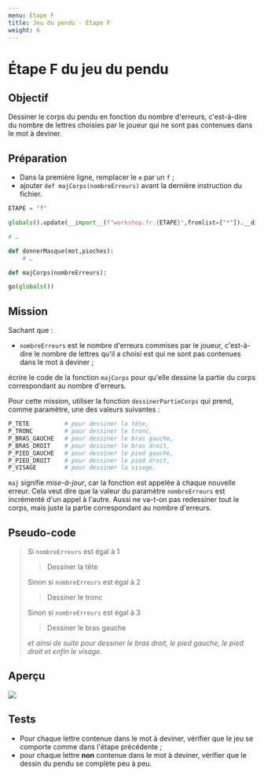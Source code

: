 ```yaml
---
menu: Étape F 
title: Jeu du pendu - Étape F 
weight: 6
---
```


# Étape F du jeu du pendu

## Objectif

Dessiner le corps du pendu en fonction du nombre d'erreurs, c'est-à-dire du nombre de lettres choisies par le joueur qui ne sont pas contenues dans le mot à deviner.

## Préparation

- Dans la première ligne, remplacer le `e` par un `f` ;
- ajouter `def majCorps(nombreErreurs)` avant la dernière instruction du fichier.

```python
ETAPE = "f"

globals().update(__import__(f"workshop.fr.{ETAPE}",fromlist=["*"]).__dict__)

# …

def donnerMasque(mot,pioches):
    # …

def majCorps(nombreErreurs):    

go(globals())
```

## Mission

Sachant que :

- `nombreErreurs` est le nombre d'erreurs commises par le joueur, c'est-à-dire le nombre de lettres qu'il a choisi est qui ne sont pas contenues dans le mot à deviner ;

écrire le code de la fonction `majCorps` pour qu'elle dessine la partie du corps correspondant au nombre d'erreurs.

Pour cette mission, utiliser la fonction `dessinerPartieCorps` qui prend, comme paramètre, une des valeurs suivantes :

```python
P_TETE          # pour dessiner la tête,
P_TRONC         # pour dessiner le tronc,
P_BRAS_GAUCHE   # pour dessiner le bras gauche,
P_BRAS_DROIT    # pour dessiner le bras droit,
P_PIED_GAUCHE   # pour dessiner le pied gauche,
P_PIED_DROIT    # pour dessiner le pied droit,
P_VISAGE        # pour dessiner la visage.
```

`maj` signifie *mise-à-jour*, car la fonction est appelée à chaque nouvelle erreur. Cela veut dire que la valeur du paramètre `nombreErreurs` est incrémenté d'un appel à l'autre. Aussi ne va-t-on pas redessiner tout le corps, mais juste la partie correspondant au nombre d'erreurs.

## Pseudo-code

> Si `nombreErreurs` est égal à 1  
> > Dessiner la tête
> 
> Sinon si `nombreErreurs` est égal à 2  
> > Dessiner le tronc
> 
> Sinon si `nombreErreurs` est égal à 3  
> > Dessiner le bras gauche
> 
> *et ainsi de suite pour dessiner le bras droit, le pied gauche, le pied droit et enfin le visage.*

## Aperçu

![](../assets/f.png)

## Tests

- Pour chaque lettre contenue dans le mot à deviner, vérifier que le jeu se comporte comme dans l'étape précédente ;
- pour chaque lettre **non** contenue dans le mot à deviner, vérifier que le dessin du pendu se complète peu à peu.